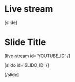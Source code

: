 # Live stream

[slide]
# Slide Title
[live-stream id='YOUTUBE_ID' /]

[slido id='SLIDO_ID' /]

[/slide]